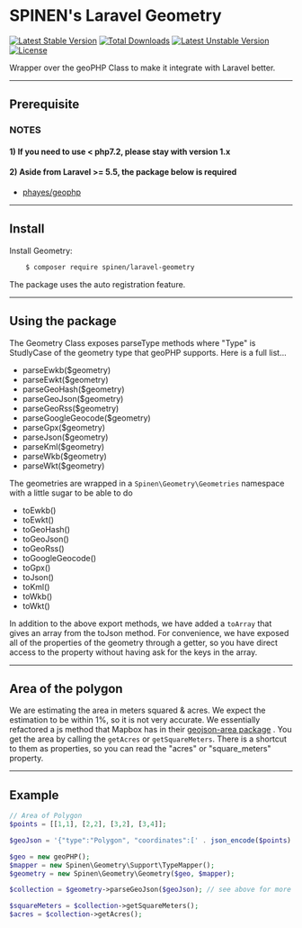 # SPINEN's Laravel Geometry

[![Latest Stable Version](https://poser.pugx.org/spinen/laravel-geometry/v/stable)](https://packagist.org/packages/spinen/laravel-geometry)
[![Total Downloads](https://poser.pugx.org/spinen/laravel-geometry/downloads)](https://packagist.org/packages/spinen/laravel-geometry)
[![Latest Unstable Version](https://poser.pugx.org/spinen/laravel-geometry/v/unstable)](https://packagist.org/packages/spinen/laravel-geometry)
[![License](https://poser.pugx.org/spinen/laravel-geometry/license)](https://packagist.org/packages/spinen/laravel-geometry)

Wrapper over the geoPHP Class to make it integrate with Laravel better.

***

## Prerequisite

### NOTES

#### 1) If you need to use < php7.2, please stay with version 1.x

#### 2) Aside from Laravel >= 5.5, the package below is required

* [phayes/geophp](https://github.com/phayes/geoPHP)

***

## Install

Install Geometry:

```bash
    $ composer require spinen/laravel-geometry
```

The package uses the auto registration feature.

***

## Using the package

The Geometry Class exposes parseType methods where "Type" is StudlyCase of the geometry type that geoPHP supports. Here is a full list...

* parseEwkb($geometry)
* parseEwkt($geometry)
* parseGeoHash($geometry)
* parseGeoJson($geometry)
* parseGeoRss($geometry)
* parseGoogleGeocode($geometry)
* parseGpx($geometry)
* parseJson($geometry)
* parseKml($geometry)
* parseWkb($geometry)
* parseWkt($geometry)

The geometries are wrapped in a `Spinen\Geometry\Geometries` namespace with a little sugar to be able to do

* toEwkb()
* toEwkt()
* toGeoHash()
* toGeoJson()
* toGeoRss()
* toGoogleGeocode()
* toGpx()
* toJson()
* toKml()
* toWkb()
* toWkt()

In addition to the above export methods, we have added a ```toArray``` that gives an array from the toJson method.  For convenience, we have exposed all of the properties of the geometry through a getter, so you have direct access to the property without having ask for the keys in the array.

***

## Area of the polygon
 
We are estimating the area in meters squared & acres.  We expect the estimation to be within 1%, so it is not very accurate.  We essentially refactored a js method that Mapbox has in their [geojson-area package](https://github.com/mapbox/geojson-area/blob/v0.2.1/index.js#L55) .  You get the area by calling the ```getAcres``` or ```getSquareMeters```.  There is a shortcut to them as properties, so you can read the "acres" or "square_meters" property.

***

## Example

```php
// Area of Polygon
$points = [[1,1], [2,2], [3,2], [3,4]];

$geoJson = '{"type":"Polygon", "coordinates":[' . json_encode($points) . ']}';

$geo = new geoPHP();
$mapper = new Spinen\Geometry\Support\TypeMapper();
$geometry = new Spinen\Geometry\Geometry($geo, $mapper);

$collection = $geometry->parseGeoJson($geoJson); // see above for more parse options

$squareMeters = $collection->getSquareMeters();
$acres = $collection->getAcres();
```

